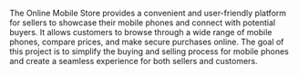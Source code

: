 The Online Mobile Store provides a convenient and user-friendly platform for sellers to showcase their mobile phones and connect with potential buyers.
It allows customers to browse through a wide range of mobile phones, compare prices, and make secure purchases online. 
The goal of this project is to simplify the buying and selling process for mobile phones and create a seamless experience for both sellers and customers.


